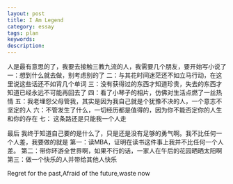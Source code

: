 ```yaml
---
layout: post
title: I Am Legend
category: essay
tags: plan
keywords: 
description: 
---
```



人是最有意思的了，我要去接触三教九流的人，我需要几个朋友，要开始写小说了
一：想到什么就去做，别考虑别的了
二：与其花时间迷茫还不如立马行动，在这里说这些话还不如背几个单词
三：没有获得过的东西才知道珍贵，失去的东西才知道已经永远不可能再回去了
四：看了小琴子的相片，仿佛对生活点燃了一丝热情
五：我老埋怨父母管我，其实是因为我自己就是个犹豫不决的人，一个意志不坚定的人
六：不管发生了什么，一切经历都是值得的，因为你不能否定你的人生和你的存在
七： 这条路还是只能我一个人走

最后 我终于知道自己要的是什么了，只是还是没有足够的勇气啊。我不比任何一个人差，我要做的就是
第一：读MBA，证明在读书这件事上我并不比任何一个人差。
第二：带你环游全世界啊，如果不行的话，一家人在午后的花园晒晒太阳啊
第三：做一个快乐的人并带给其他人快乐 

Regret for the past,Afraid of the future,waste now